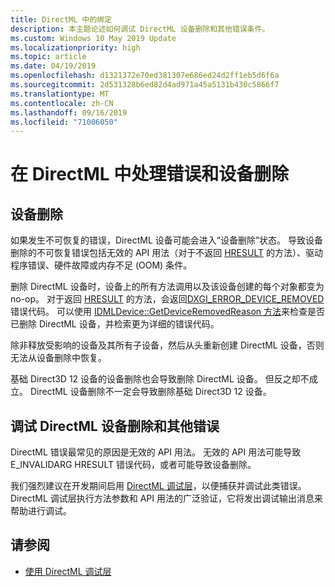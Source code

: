 ```yaml
---
title: DirectML 中的绑定
description: 本主题论述如何调试 DirectML 设备删除和其他错误条件。
ms.custom: Windows 10 May 2019 Update
ms.localizationpriority: high
ms.topic: article
ms.date: 04/19/2019
ms.openlocfilehash: d1321372e70ed381307e686ed24d2ff1eb5d6f6a
ms.sourcegitcommit: 2d531328b6ed82d4ad971a45a5131b430c5866f7
ms.translationtype: MT
ms.contentlocale: zh-CN
ms.lasthandoff: 09/16/2019
ms.locfileid: "71006050"
---
```

# <a name="handling-errors-and-device-removal-in-directml"></a>在 DirectML 中处理错误和设备删除

## <a name="device-removal"></a>设备删除

如果发生不可恢复的错误，DirectML 设备可能会进入“设备删除”状态。 导致设备删除的不可恢复错误包括无效的 API 用法（对于不返回 [HRESULT](/windows/desktop/com/structure-of-com-error-codes) 的方法）、驱动程序错误、硬件故障或内存不足 (OOM) 条件。

删除 DirectML 设备时，设备上的所有方法调用以及该设备创建的每个对象都变为 no-op。 对于返回 [HRESULT](/windows/desktop/com/structure-of-com-error-codes) 的方法，会返回[DXGI_ERROR_DEVICE_REMOVED](/windows/desktop/direct3ddxgi/dxgi-error) 错误代码。 可以使用 [IDMLDevice::GetDeviceRemovedReason 方法](/windows/desktop/api/directml/nf-directml-idmldevice-getdeviceremovedreason)来检查是否已删除 DirectML 设备，并检索更为详细的错误代码。

除非释放受影响的设备及其所有子设备，然后从头重新创建 DirectML 设备，否则无法从设备删除中恢复。

基础 Direct3D 12 设备的设备删除也会导致删除 DirectML 设备。 但反之却不成立。 DirectML 设备删除不一定会导致删除基础 Direct3D 12 设备。

## <a name="debugging-directml-device-removal-and-other-errors"></a>调试 DirectML 设备删除和其他错误

DirectML 错误最常见的原因是无效的 API 用法。 无效的 API 用法可能导致 E_INVALIDARG HRESULT 错误代码，或者可能导致设备删除。

我们强烈建议在开发期间启用 [DirectML 调试层](dml-debug-layer.md)，以便捕获并调试此类错误。 DirectML 调试层执行方法参数和 API 用法的广泛验证，它将发出调试输出消息来帮助进行调试。

## <a name="see-also"></a>请参阅

* [使用 DirectML 调试层](dml-debug-layer.md)
